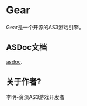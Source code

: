 Gear
===
Gear是一个开源的AS3游戏引擎。

ASDoc文档
---
[asdoc][].

关于作者?
------------
李明-资深AS3游戏开发者

[home]:http://bright.github.com/gear
[asdoc]:http://brightli.github.com/gear/asdoc/
[github]:https://github.com/brightli/gear.git